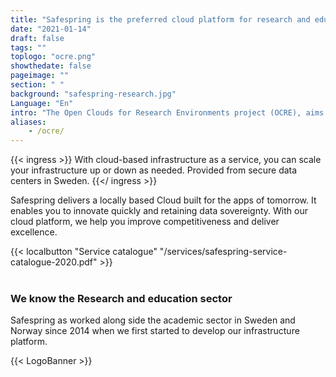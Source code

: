 ```yaml
---
title: "Safespring is the preferred cloud platform for research and education"
date: "2021-01-14"
draft: false
tags: ""
toplogo: "ocre.png"
showthedate: false
pageimage: ""
section: " "
background: "safespring-research.jpg"
Language: "En"
intro: "The Open Clouds for Research Environments project (OCRE), aims to accelerate cloud adoption in the European research community."
aliases:
    - /ocre/
---
```


{{< ingress >}}
With cloud-based infrastructure as a service, you can scale your infrastructure up or down as needed. Provided from secure data centers in Sweden.
{{</ ingress >}}

Safespring delivers a locally based Cloud built for the apps of tomorrow. It enables you to innovate quickly and retaining data sovereignty. With our cloud platform, we help you improve competitiveness and deliver excellence.

{{< localbutton "Service catalogue" "/services/safespring-service-catalogue-2020.pdf" >}}
<br><br>

### We know the Research and education sector
Safespring as worked along side the academic sector in Sweden and Norway since 2014 when we first started to develop our infrastructure platform.

{{< LogoBanner >}}
